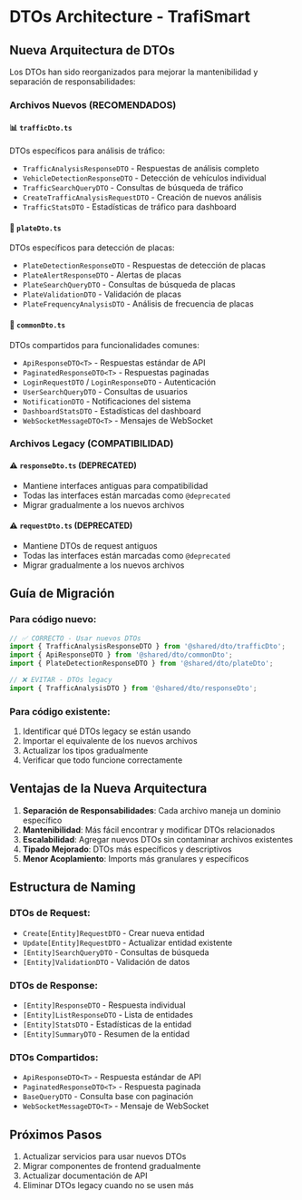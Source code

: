 # DTOs Architecture - TrafiSmart

## Nueva Arquitectura de DTOs

Los DTOs han sido reorganizados para mejorar la mantenibilidad y separación de responsabilidades:

### Archivos Nuevos (RECOMENDADOS)

#### 📊 `trafficDto.ts`
DTOs específicos para análisis de tráfico:
- `TrafficAnalysisResponseDTO` - Respuestas de análisis completo
- `VehicleDetectionResponseDTO` - Detección de vehículos individual
- `TrafficSearchQueryDTO` - Consultas de búsqueda de tráfico
- `CreateTrafficAnalysisRequestDTO` - Creación de nuevos análisis
- `TrafficStatsDTO` - Estadísticas de tráfico para dashboard

#### 🚗 `plateDto.ts`
DTOs específicos para detección de placas:
- `PlateDetectionResponseDTO` - Respuestas de detección de placas
- `PlateAlertResponseDTO` - Alertas de placas
- `PlateSearchQueryDTO` - Consultas de búsqueda de placas
- `PlateValidationDTO` - Validación de placas
- `PlateFrequencyAnalysisDTO` - Análisis de frecuencia de placas

#### 🔧 `commonDto.ts`
DTOs compartidos para funcionalidades comunes:
- `ApiResponseDTO<T>` - Respuestas estándar de API
- `PaginatedResponseDTO<T>` - Respuestas paginadas
- `LoginRequestDTO` / `LoginResponseDTO` - Autenticación
- `UserSearchQueryDTO` - Consultas de usuarios
- `NotificationDTO` - Notificaciones del sistema
- `DashboardStatsDTO` - Estadísticas del dashboard
- `WebSocketMessageDTO<T>` - Mensajes de WebSocket

### Archivos Legacy (COMPATIBILIDAD)

#### ⚠️ `responseDto.ts` (DEPRECATED)
- Mantiene interfaces antiguas para compatibilidad
- Todas las interfaces están marcadas como `@deprecated`
- Migrar gradualmente a los nuevos archivos

#### ⚠️ `requestDto.ts` (DEPRECATED)
- Mantiene DTOs de request antiguos
- Todas las interfaces están marcadas como `@deprecated`
- Migrar gradualmente a los nuevos archivos

## Guía de Migración

### Para código nuevo:
```typescript
// ✅ CORRECTO - Usar nuevos DTOs
import { TrafficAnalysisResponseDTO } from '@shared/dto/trafficDto';
import { ApiResponseDTO } from '@shared/dto/commonDto';
import { PlateDetectionResponseDTO } from '@shared/dto/plateDto';

// ❌ EVITAR - DTOs legacy
import { TrafficAnalysisDTO } from '@shared/dto/responseDto';
```

### Para código existente:
1. Identificar qué DTOs legacy se están usando
2. Importar el equivalente de los nuevos archivos
3. Actualizar los tipos gradualmente
4. Verificar que todo funcione correctamente

## Ventajas de la Nueva Arquitectura

1. **Separación de Responsabilidades**: Cada archivo maneja un dominio específico
2. **Mantenibilidad**: Más fácil encontrar y modificar DTOs relacionados
3. **Escalabilidad**: Agregar nuevos DTOs sin contaminar archivos existentes
4. **Tipado Mejorado**: DTOs más específicos y descriptivos
5. **Menor Acoplamiento**: Imports más granulares y específicos

## Estructura de Naming

### DTOs de Request:
- `Create[Entity]RequestDTO` - Crear nueva entidad
- `Update[Entity]RequestDTO` - Actualizar entidad existente
- `[Entity]SearchQueryDTO` - Consultas de búsqueda
- `[Entity]ValidationDTO` - Validación de datos

### DTOs de Response:
- `[Entity]ResponseDTO` - Respuesta individual
- `[Entity]ListResponseDTO` - Lista de entidades
- `[Entity]StatsDTO` - Estadísticas de la entidad
- `[Entity]SummaryDTO` - Resumen de la entidad

### DTOs Compartidos:
- `ApiResponseDTO<T>` - Respuesta estándar de API
- `PaginatedResponseDTO<T>` - Respuesta paginada
- `BaseQueryDTO` - Consulta base con paginación
- `WebSocketMessageDTO<T>` - Mensaje de WebSocket

## Próximos Pasos

1. Actualizar servicios para usar nuevos DTOs
2. Migrar componentes de frontend gradualmente
3. Actualizar documentación de API
4. Eliminar DTOs legacy cuando no se usen más